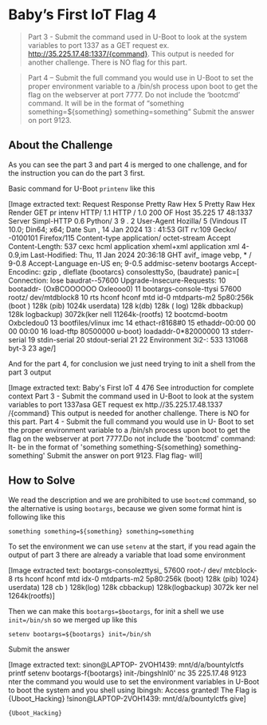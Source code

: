 # Baby’s First IoT Flag 4
> Part 3 - Submit the command used in U-Boot to look at the system variables to port 1337 as a GET request ex. http://35.225.17.48:1337/{command}. This output is needed for another challenge. There is NO flag for this part.

> Part 4 – Submit the full command you would use in U-Boot to set the proper environment variable to a /bin/sh process upon boot to get the flag on the webserver at port 7777. Do not include the ‘bootcmd’ command. It will be in the format of “something something=${something} something=something” Submit the answer on port 9123.

## About the Challenge

As you can see the part 3 and part 4 is merged to one challenge, and for the instruction you can do the part 3 first.

Basic command for U-Boot `printenv` like this


[Image extracted text: Request
Response
Pretty
Raw
Hex
5
Pretty
Raw
Hex
Render
GET
pr intenv
HTTP/ 1.1
HTTP / 1.0
200
OF
Host
35.225
17
48:1337
Server
Simpl-HTTP
0.6
Python/ 3
9 . 2
User-Agent
Hozilla/ 5
(Vindous
IT
10.0;
Din64;
x64;
Date
Sun ,
14
Jan
2024
13 : 41:53
GIT
rv:109
Gecko/ -0100101
Firefox/115
Content-type
application/ octet-stream
Accept
Content-Length:
537
cexc
hcml
application  xheml+xml
application xml
4-0.9,im
Last-Hodified:
Thu,
11
Jan
2024 20:36:18
GHT
avif_
image
vebp, * /
9-0.8
Accept-Language
en-US
en;
9-0.5
addmisc-setenv bootargs
Accept-Encodinc:
gzip ,
dleflate
{bootarcs} consolesttySo,
(baudrate} panic=[
Connection:
lose
baudrat--57600
Upgrade-Insecure-Requests:
10
bootaddr- (OxBCOOOOOO
Oxleooo0)
11
bootargs-console-ttysi
57600 rootz/ dev/mtdblock8
10
rts
hconf
hconf
mtd
id-0
mtdparts-m2 5p80:256k (boot )
128k (pib)
1024k
userdata)
128
k(db)
128k ( log)
128k
dbbackup)
128k
logbackup)
3072k(ker
nell
11264k-(rootfs)
12
bootcmd-bootm
Oxbcledou0
13
bootfiles/vlinux
imc
14
ethact-r8168#0
15
ethaddr-00:00
00
00
00:00
16
load-tftp
80500000
u-boot}
loadaddr-0*82000000
13
stderr-serial
19
stdin-serial
20
stdout-serial
21
22
Environment
3i2-:
533
131068
byt-3
23
age/]


And for the part 4, for conclusion we just need trying to init a shell from the part 3 output


[Image extracted text: Baby's First loT
4
476
See introduction for complete context
Part 3 - Submit the command used in U-Boot to look
at the system variables to port 1337asa GET
request ex http.//35.225.17.48.1337 /{command}
This output is needed for another challenge. There is
NO
for this part.
Part 4 - Submit the full command you would use in U-
Boot to set the proper environment variable to a
/bin/sh process upon boot to get the flag on the
webserver at port 7777.Do not include the
'bootcmd' command: It-
be in the format of
'something something-S{something}
something-something'
Submit the answer on port
9123.
Flag
flag-
will]


## How to Solve

We read the description and we are prohibited to use `bootcmd` command, so the alternative is using `bootargs`, because we given some format hint is following like this

`something something=${something} something=something`

To set the environment we can use `setenv` at the start, if you read again the output of part 3 there are already a variable that load some environment


[Image extracted text: bootargs-consolezttysi_
57600
root-/ dev/ mtcblock-8
rts
hconf
hconf
mtd
idx-0
mtdparts-m2 5p80:256k (boot)
128k (pib)
1024}
userdata)
128
cb )
128k(log)
128k
cbbackup)
128k(logbackup)
3072k
ker
nel
1264k(rootfs)]


Then we can make this `bootargs=$bootargs`, for init a shell we use `init=/bin/sh` so we merged up like this

`setenv bootargs=${bootargs} init=/bin/sh`

Submit the answer


[Image extracted text: sinon@LAPTOP- 2VOH1439:
mnt/d/a/bountylctfs
printf
setenv bootargs-f{bootargs}
init-/bingshlnl0'
nc
35
225.17.48
9123
nter
the
command
you
would
use
to
set
the
environment
variables
in
U-Boot
to
boot
the system and
you
shell using
Ibingsh:
Access granted!
The Flag is {Uboot_Hacking} !sinon@LAPTOP-2VOH1439:
mnt/d/a/bountylctfs
give]


```
{Uboot_Hacking}
```
